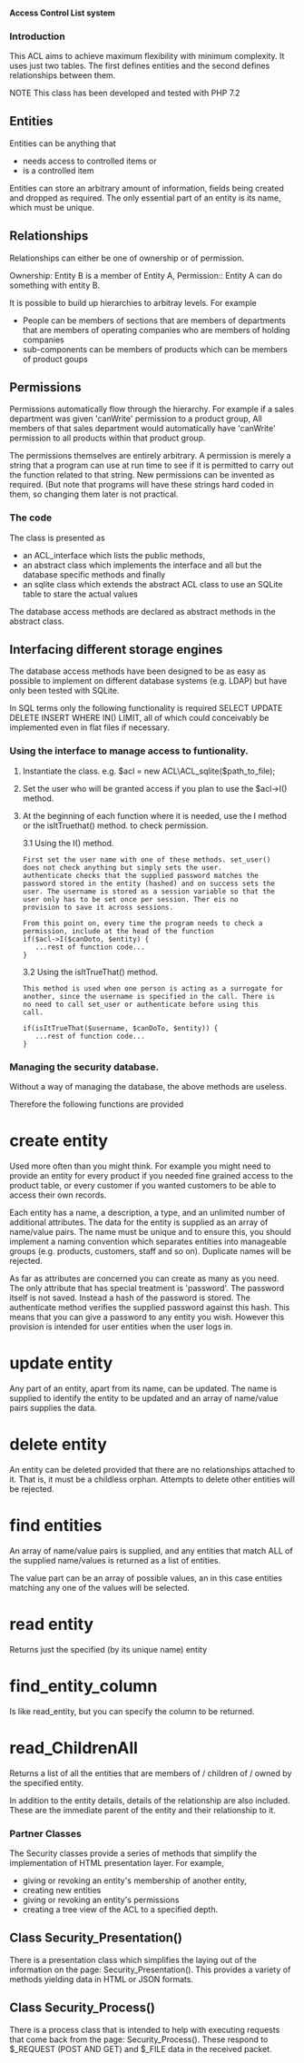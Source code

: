 #### Access Control List system ####

### Introduction ###

This ACL aims to achieve maximum flexibility with minimum complexity.
It uses just two tables. The first defines entities and the second
defines relationships between them.

NOTE This class has been developed and tested with PHP 7.2

## Entities ## 

Entities can be anything that 

- needs access to controlled items or 
- is a controlled item

Entities can store an arbitrary amount of information, fields being
created and dropped as required. The only essential part of an entity
is its name, which must be unique.

## Relationships ##

Relationships can either be one of ownership or of permission.

Ownership:  Entity B is a member of Entity A, 
Permission:: Entity A can do something with entity B.

It is possible to build up hierarchies to arbitray levels. For example

- People can be members of sections that are members of departments that
  are members of operating companies who are members of holding companies
- sub-components can be members of products which can be members of
  product goups

## Permissions ##

Permissions automatically flow through the hierarchy. For example if a 
sales department was given 'canWrite' permission to a product group, All
members of that sales department would automatically have 'canWrite'
permission to all products within that product group.

The permissions themselves are entirely arbitrary. A permission is 
merely a string that a program can use at run time to see if it is
permitted to carry out the function related to that string. New 
permissions can be invented as required. (But note that programs will
have these strings hard coded in them, so changing them later is not 
practical.

### The code ###

The class is presented as 
- an ACL_interface which lists the public methods, 
- an abstract class which implements the interface and all but the 
  database specific methods and finally
- an sqlite class which extends the abstract ACL class to use an 
  SQLite table to stare the actual values

The database access methods are declared as abstract methods in the
abstract class. 

## Interfacing different storage engines ##

The database access methods have been designed to be as easy as possible 
to implement on different database systems (e.g. LDAP) but have only been
tested with SQLite.

In SQL terms only the following functionality is required
SELECT UPDATE DELETE INSERT WHERE IN() LIMIT, all of which could
conceivably be implemented even in flat files if necessary.

### Using the interface to manage access to funtionality. ###

1. Instantiate the class. e.g. $acl = new ACL\ACL_sqlite($path_to_file);
2. Set the user who will be granted access if you plan to use the 
   $acl->I() method.
3. At the beginning of each function where it is needed, use the I
   method or the isItTruethat() method. to check permission.
   
   3.1 Using the I() method.
 
       First set the user name with one of these methods. set_user()
       does not check anything but simply sets the user. 
       authenticate checks that the supplied password matches the 
       password stored in the entity (hashed) and on success sets the
       user. The username is stored as a session variable so that the
       user only has to be set once per session. Ther eis no 
       provision to save it across sessions.
       
       From this point on, every time the program needs to check a 
       permission, include at the head of the function
       if($acl->I($canDoto, $entity) {
          ...rest of function code...
       }
       
   3.2 Using the isItTrueThat() method.
 
       This method is used when one person is acting as a surrogate for
       another, since the username is specified in the call. There is
       no need to call set_user or authenticate before using this
       call.
       
       if(isItTrueThat($username, $canDoTo, $entity)) {
          ...rest of function code...
       }

### Managing the security database. ###

Without a way of managing the database, the above methods are useless.

Therefore the following functions are provided

# create entity #

Used more often than you might think. For example you might need to
provide an entity for every product if you needed fine grained access
to the product table, or every customer if you wanted customers to be 
able to access their own records. 

Each entity has a name, a description, a type, and an unlimited
number of additional attributes. The data for the entity is supplied
as an array of name/value pairs. The name must be unique and to ensure
this, you should implement a naming convention which separates entities
into manageable groups (e.g. products, customers, staff and so on). 
Duplicate names will be rejected.

As far as attributes are concerned you can create as many as you need.
The only attribute that has special treatment is 'password'. The 
password itself is not saved. Instead a hash of the password is
stored. The authenticate method verifies the supplied password against 
this hash. This means that you can give a password to any entity you
wish. However this provision is intended for user entities when the user
logs in.

# update entity #

Any part of an entity, apart from its name, can be updated. The name is
supplied to identify the entity to be updated and an array of name/value
pairs supplies the data.

# delete entity #

An entity can be deleted provided that there are no relationships 
attached to it. That is, it must be a childless orphan. Attempts to 
delete other entities will be rejected.

# find entities #

An array of name/value pairs is supplied, and any entities that match 
ALL of the supplied name/values is returned as a list of entities.

The value part can be an array of possible values, an in this case 
entities matching any one of the values will be selected.

# read entity #

Returns just the specified (by its unique name) entity

# find_entity_column #

Is like read_entity, but you can specify the column to be returned.

# read_ChildrenAll #

Returns a list of all the entities that are members of / children of /
owned by the specified entity.

In addition to the entity details, details of the relationship are also
included. These are the immediate parent of the entity and their
relationship to it.

### Partner Classes ###

The Security classes provide a series of methods that simplify the 
implementation of HTML presentation layer. For example, 

- giving or revoking an entity's membership of another entity,
- creating new entities
- giving or revoking an entity's permissions
- creating a tree view of the ACL to a specified depth.

## Class Security_Presentation() ##

There is a presentation class which simplifies the laying out of the
information on the page: Security_Presentation(). This provides a
variety of methods yielding data in HTML or JSON formats.

## Class Security_Process() ##

There is a process class that is intended to help with executing 
requests that come back from the page: Security_Process(). These 
respond to $_REQUEST (POST AND GET) and $_FILE data in the received
packet.

